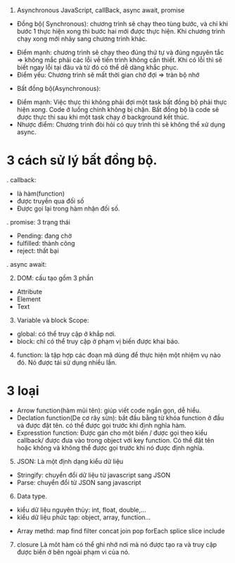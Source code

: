 1.  Asynchronous JavaScript, callBack, async await, promise

- Đồng bộ( Synchronous): chương trình sẽ chạy theo tùng bước, và chỉ khi bước 1 thực hiện xong thì bước hai mới được thực hiện. Khi chương trình chạy xong mới nhảy sang chương trình khác.

* Điểm mạnh: chương trình sẽ chạy theo đúng thứ tự và đúng nguyên tắc => không mắc phải các lỗi về tiến trình không cần thiết.
  Khi có lỗi thì sẽ biết ngay lỗi tại đâu và từ đó có thể dễ dàng khắc phục.
* Điểm yếu: Chương trình sẽ mất thời gian chờ đợi => tràn bộ nhớ

- Bất đồng bộ(Asynchronous):

* Điểm mạnh:
  Việc thực thi không phải đợi một task bất đồng bộ phải thực hiện xong.
  Code ở luồng chính không bị chặn.
  Bất đồng bộ là code sẽ được thực thi sau khi một task chạy ở background kết thúc.
* Nhược điểm: Chương trình đòi hỏi có quy trình thì sẽ không thể xử dụng async.

# 3 cách sử lý bất đồng bộ.

. callback:

- là hàm(function)
- được truyền qua đối số
- Được gọi lại trong hàm nhận đối số.

. promise: 3 trạng thái

- Pending: đang chờ
- fulfilled: thành công
- reject: thất bại

. async await:

2. DOM: cấu tạo gồm 3 phần

- Attribute
- Element
- Text

3. Variable và block Scope:

- global: có thể truy cập ở khắp nơi.
- block: chỉ có thể truy cập ở phạm vị biến được khai báo.

4. function:
   là tập hợp các đoạn mã dùng để thực hiện một nhiệm vụ nào đó.
   Nó được tái sử dụng nhiều lần.

# 3 loại

- Arrow function(hàm mũi tên):
  giúp viết code ngắn gọn, dễ hiểu.
- Declation function(De cơ rây sừn):
  bắt đầu bằng từ khóa function ở đầu và được đặt tên.
  có thể được gọi trước khi định nghĩa hàm.
- Expresstion function:
  Được gán cho một biến / được gọi theo kiểu callback/ được đưa vào trong object với key function.
  Có thể đặt tên hoặc không và không thể được gọi trước khi nó được định nghĩa.

5. JSON: Là một định dạng kiểu dữ liệu

- Stringify: chuyển đổi dữ liệu từ javascript sang JSON
- Parse: chuyển đổi từ JSON sang javascript

6. Data type.

- kiểu dữ liệu nguyên thủy: int, float, double,...
- kiểu dữ liệu phức tạp: object, array, function...

* Array methd:
  map
  find
  filter
  concat
  join
  pop
  forEach
  splice
  slice
  include

7. closure
   Là môt hàm có thể ghi nhớ nơi mà nó được tạo ra và truy cập được biến ở bên ngoài phạm vi của nó.
